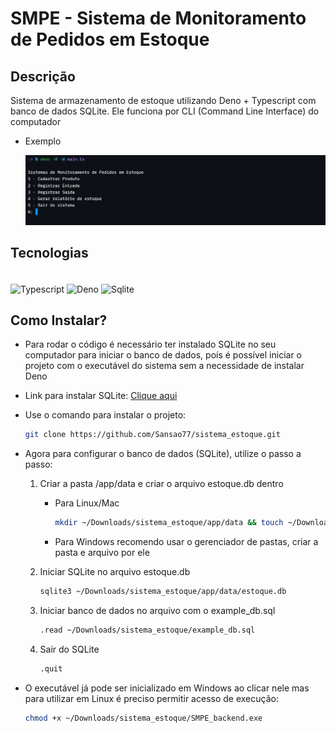# SMPE - Sistema de Monitoramento de Pedidos em Estoque

## Descrição

Sistema de armazenamento de estoque utilizando Deno + Typescript com banco de dados SQLite. Ele funciona por CLI (Command Line Interface) do computador

- Exemplo

  ![Exemplo do CLI rodando](./public/Exemplo-CLI.png)

## Tecnologias

<div style="display: inline_block">
    <br>
    <img align="center" alt="Typescript" height="100" width="33%" src="https://cdn.jsdelivr.net/gh/devicons/devicon@latest/icons/typescript/typescript-original.svg" />
    <img align="center" alt="Deno" height="100" width="33%" src="https://cdn.jsdelivr.net/gh/devicons/devicon@latest/icons/denojs/denojs-original-wordmark.svg" />
    <img align="center" alt="Sqlite" height="100" width="33%" src="https://cdn.jsdelivr.net/gh/devicons/devicon@latest/icons/sqlite/sqlite-original-wordmark.svg" />
</div>

## Como Instalar?

- Para rodar o código é necessário ter instalado SQLite no seu computador para iniciar o banco de dados, poís é possível iniciar o projeto com o executável do sistema sem a necessidade de instalar Deno
- Link para instalar SQLite: [Clique aqui](https://www.sqlite.org/download.html)

- Use o comando para instalar o projeto:
    ```sh
    git clone https://github.com/Sansao77/sistema_estoque.git
    ```

- Agora para configurar o banco de dados (SQLite), utilize o passo a passo:
    1. Criar a pasta /app/data e criar o arquivo estoque.db dentro
        - Para Linux/Mac
            ```sh
            mkdir ~/Downloads/sistema_estoque/app/data && touch ~/Downloads/app/data/estoque.db
            ```

        - Para Windows recomendo usar o gerenciador de pastas, criar a pasta e arquivo por ele

    2. Iniciar SQLite no arquivo estoque.db

        ```sh
        sqlite3 ~/Downloads/sistema_estoque/app/data/estoque.db
        ```

    3. Iniciar banco de dados no arquivo com o example_db.sql

        ```sh
        .read ~/Downloads/sistema_estoque/example_db.sql
        ```

    4. Sair do SQLite

        ```sh
        .quit
        ```

- O executável já pode ser inicializado em Windows ao clicar nele mas para utilizar em Linux é preciso permitir acesso de execução:
    ```sh
    chmod +x ~/Downloads/sistema_estoque/SMPE_backend.exe
    ```
